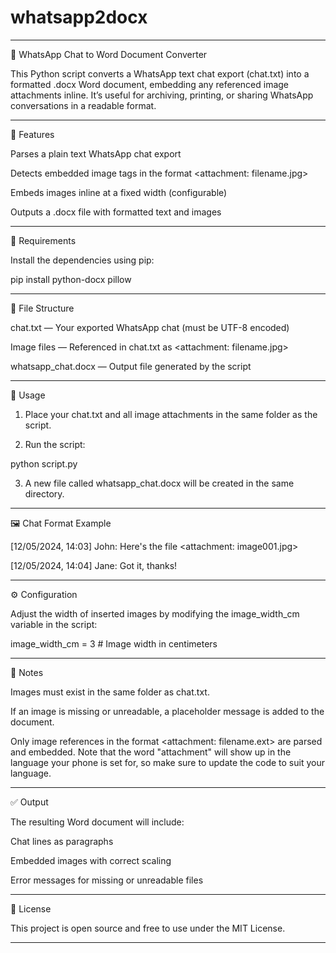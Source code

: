 # whatsapp2docx

---

📄 WhatsApp Chat to Word Document Converter

This Python script converts a WhatsApp text chat export (chat.txt) into a formatted .docx Word document, embedding any referenced image attachments inline. It’s useful for archiving, printing, or sharing WhatsApp conversations in a readable format.


---

🔧 Features

Parses a plain text WhatsApp chat export

Detects embedded image tags in the format <attachment: filename.jpg>

Embeds images inline at a fixed width (configurable)

Outputs a .docx file with formatted text and images



---

🧰 Requirements

Install the dependencies using pip:

pip install python-docx pillow


---

📁 File Structure

chat.txt — Your exported WhatsApp chat (must be UTF-8 encoded)

Image files — Referenced in chat.txt as <attachment: filename.jpg>

whatsapp_chat.docx — Output file generated by the script



---

📝 Usage

1. Place your chat.txt and all image attachments in the same folder as the script.


2. Run the script:



python script.py

3. A new file called whatsapp_chat.docx will be created in the same directory.




---

🖼️ Chat Format Example

[12/05/2024, 14:03] John: Here's the file
<attachment: image001.jpg>

[12/05/2024, 14:04] Jane: Got it, thanks!


---

⚙️ Configuration

Adjust the width of inserted images by modifying the image_width_cm variable in the script:

image_width_cm = 3  # Image width in centimeters


---

📌 Notes

Images must exist in the same folder as chat.txt.

If an image is missing or unreadable, a placeholder message is added to the document.

Only image references in the format <attachment: filename.ext> are parsed and embedded. Note that the word "attachment" will show up in the language your phone is set for, so make sure to update the code to suit your language.



---

✅ Output

The resulting Word document will include:

Chat lines as paragraphs

Embedded images with correct scaling

Error messages for missing or unreadable files



---

📄 License

This project is open source and free to use under the MIT License.


---
